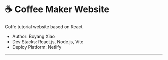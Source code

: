 # ☕ Coffee Maker Website
Coffe tutorial website based on React
- Author: Boyang Xiao
- Dev Stacks: React.js, Node.js, Vite
- Deploy Platform: Netlify

---

